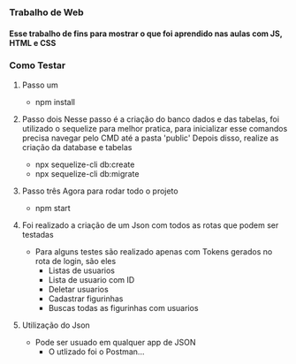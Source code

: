 ### Trabalho de Web
#### Esse trabalho de fins para mostrar o que foi aprendido nas aulas com JS, HTML e CSS


### Como Testar

 1. Passo um
    - npm install
 2. Passo dois
   Nesse passo é a criação do banco dados e das tabelas, foi utilizado o sequelize para melhor pratica, para inicializar esse comandos precisa navegar pelo CMD até a pasta 'public'
    Depois disso, realize as criação da database e tabelas
    - npx sequelize-cli db:create
    - npx sequelize-cli db:migrate

 3. Passo três
    Agora para rodar todo o projeto
    - npm start

 4. Foi realizado a criação de um Json com todos as rotas que podem ser testadas
    - Para alguns testes são realizado apenas com Tokens gerados no rota de login, são eles
        - Listas de usuarios
        - Lista de usuario com ID 
        - Deletar usuarios
        - Cadastrar figurinhas
        - Buscas todas as figurinhas com usuarios
 5. Utilização do Json
    - Pode ser usuado em qualquer app de JSON
        - O utlizado foi o Postman...       